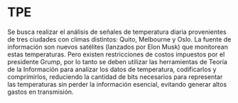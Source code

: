 # TPE
Se busca realizar el análisis de señales de temperatura diaria provenientes de tres ciudades con climas distintos: Quito, Melbourne y Oslo. La fuente de información son nuevos satélites (lanzados por Elon Musk) que monitorean estas temperaturas. Pero existen restricciones de costos impuestos por el presidente Grump, por lo tanto se deben utilizar las herramientas de Teoría de la Información para analizar los datos de temperatura, codificarlos y comprimirlos, reduciendo la cantidad de bits necesarios para representar las temperaturas sin perder la información esencial, evitando generar altos gastos en transmisión.
